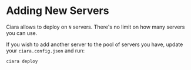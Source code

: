# Adding New Servers

Ciara allows to deploy on `N` servers. There's no limit on how many servers you can use.

If you wish to add another server to the pool of servers you have, update your `ciara.config.json` and run:

```bash
ciara deploy
```
